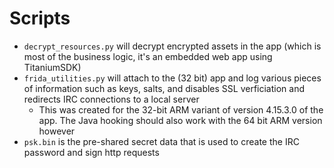 # Scripts

- `decrypt_resources.py` will decrypt encrypted assets in the app (which is most of the business logic, it's an embedded web app using TitaniumSDK)
- `frida_utilities.py` will attach to the (32 bit) app and log various pieces of information such as keys, salts, and disables SSL verficiation and redirects IRC connections to a local server
  + This was created for the 32-bit ARM variant of version 4.15.3.0 of the app. The Java hooking should also work with the 64 bit ARM version however
- `psk.bin` is the pre-shared secret data that is used to create the IRC password and sign http requests